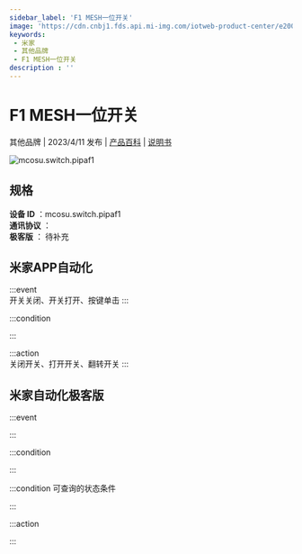 ```yaml
---
sidebar_label: 'F1 MESH一位开关'
image: 'https://cdn.cnbj1.fds.api.mi-img.com/iotweb-product-center/e200f8294e0fd5e67e3662383d5cda5a_1665040246753.png?GalaxyAccessKeyId=AKVGLQWBOVIRQ3XLEW&Expires=9223372036854775807&Signature=r+5rzA69Y5htpvrOUGHq4MOBEzc='
keywords: 
 - 米家
 - 其他品牌
 - F1 MESH一位开关
description : ''
---
```

# F1 MESH一位开关

其他品牌 | 2023/4/11 发布 | [产品百科](https://home.mi.com/webapp/content/baike/product/index.html?model=mcosu.switch.pipaf1/) | [说明书](https://home.mi.com/views/introduction.html?model=mcosu.switch.pipaf1&region=cn)

![mcosu.switch.pipaf1](https://cdn.cnbj1.fds.api.mi-img.com/iotweb-product-center/e200f8294e0fd5e67e3662383d5cda5a_1665040246753.png?GalaxyAccessKeyId=AKVGLQWBOVIRQ3XLEW&Expires=9223372036854775807&Signature=r+5rzA69Y5htpvrOUGHq4MOBEzc=)

## 规格  
> 
**设备 ID** ：mcosu.switch.pipaf1  
**通讯协议** ：  
**极客版**  ： 待补充 


## 米家APP自动化  

:::event  
开关关闭、开关打开、按键单击
:::

:::condition  

:::

:::action   
关闭开关、打开开关、翻转开关
:::

## 米家自动化极客版  

:::event  

:::

:::condition  

:::

:::condition 可查询的状态条件  

:::

:::action  

:::

        
